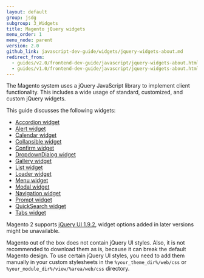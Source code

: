 ```yaml
---
layout: default
group: jsdg
subgroup: 3_Widgets
title: Magento jQuery widgets
menu_order: 1
menu_node: parent
version: 2.0
github_link: javascript-dev-guide/widgets/jquery-widgets-about.md
redirect_from:
  - guides/v2.0/frontend-dev-guide/javascript/jquery-widgets-about.html
  - guides/v1.0/frontend-dev-guide/javascript/jquery-widgets-about.html
---
```


The Magento system uses a jQuery JavaScript library to implement client functionality. This includes a wide usage of standard, customized, and custom jQuery widgets.

This guide discusses the following widgets:
<ul>
<li><a href="{{page.baseurl}}javascript-dev-guide/widgets/widget_accordion.html" target="_blank">Accordion widget</a> </li>
<li><a href="{{page.baseurl}}javascript-dev-guide/widgets/widget_alert.html" target="_blank">Alert widget</a> </li>
<li><a href="{{page.baseurl}}javascript-dev-guide/widgets/widget_calendar.html" target="_blank">Calendar widget</a></li>
<li><a href="{{page.baseurl}}javascript-dev-guide/widgets/widget_collapsible.html" target="_blank">Collapsible widget</a></li>
<li><a href="{{page.baseurl}}javascript-dev-guide/widgets/widget_confirm.html" target="_blank">Confirm widget</a></li>
<li><a href="{{page.baseurl}}javascript-dev-guide/widgets/widget_dialog.html" target="_blank">DropdownDialog widget</a></li>
<li><a href="{{page.baseurl}}javascript-dev-guide/widgets/widget_gallery.html" target="_blank">Gallery widget</a></li>
<li><a href="{{page.baseurl}}javascript-dev-guide/widgets/widget_list.html" target="_blank">List widget</a></li>
<li><a href="{{page.baseurl}}javascript-dev-guide/widgets/widget_loader.html" target="_blank">Loader widget</a></li>
<li><a href="{{page.baseurl}}javascript-dev-guide/widgets/widget_menu.html" target="_blank">Menu widget</a></li>
<li><a href="{{page.baseurl}}javascript-dev-guide/widgets/widget_modal.html" target="_blank">Modal widget</a></li>
<li><a href="{{page.baseurl}}javascript-dev-guide/widgets/widget_navigation.html" target="_blank">Navigation widget</a></li>
<li><a href="{{page.baseurl}}javascript-dev-guide/widgets/widget_prompt.html" target="_blank">Prompt widget</a></li>
<li><a href="{{page.baseurl}}javascript-dev-guide/widgets/widget_quickSearch.html" target="_blank">QuickSearch widget</a></li>
<li><a href="{{page.baseurl}}javascript-dev-guide/widgets/widget_tabs.html" target="_blank">Tabs widget</a></li>

</ul>


<div class="bs-callout bs-callout-info" id="info">
  <p>Magento 2 supports <a href="http://blog.jqueryui.com/2012/11/jquery-ui-1-9-2/" target="_blank">jQuery UI 1.9.2</a>, widget options added in later versions might be unavailable.</p>
</div>

<div class="bs-callout bs-callout-info" id="info">
  <p>Magento out of the box does not contain jQuery UI styles. Also, it is not recommended to download them as is, because it can break the default Magento design. To use certain jQuery UI styles, you need to add them manually in your custom stylesheets in the <code>%your_theme_dir%/web/css</code> or <code>%your_module_dir%/view/%area/web/css</code> directory.</p>
</div>
